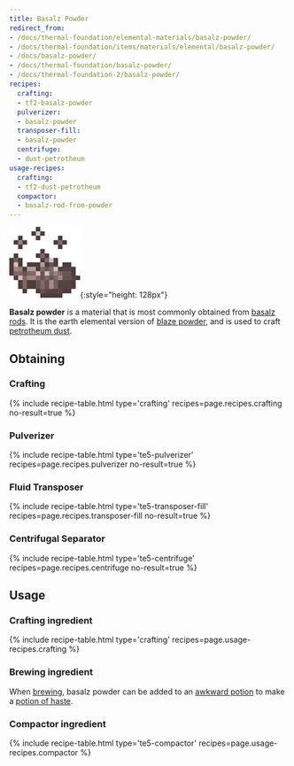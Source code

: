 ```yaml
---
title: Basalz Powder
redirect_from:
- /docs/thermal-foundation/elemental-materials/basalz-powder/
- /docs/thermal-foundation/items/materials/elemental/basalz-powder/
- /docs/basalz-powder/
- /docs/thermal-foundation/basalz-powder/
- /docs/thermal-foundation-2/basalz-powder/
recipes:
  crafting:
  - tf2-basalz-powder
  pulverizer:
  - basalz-powder
  transposer-fill:
  - basalz-powder
  centrifuge:
  - dust-petrotheum
usage-recipes:
  crafting:
  - tf2-dust-petrotheum
  compactor:
  - basalz-rod-from-powder
---
```


![Basalz powder](/assets/images/thermal-foundation-2/basalz-powder.gif){:style="height: 128px"}


**Basalz powder** is a material that is most commonly obtained from [basalz
rods](/docs/1.12/thermal-foundation-2/basalz-rod/). It is the earth elemental version of [blaze
powder](https://minecraft.gamepedia.com/Blaze_Powder), and is used to craft
[petrotheum dust](/docs/1.12/thermal-foundation-2/petrotheum-dust/).


Obtaining
---------

### Crafting
{% include recipe-table.html type='crafting' recipes=page.recipes.crafting no-result=true %}

### Pulverizer
{% include recipe-table.html type='te5-pulverizer' recipes=page.recipes.pulverizer no-result=true %}

### Fluid Transposer
{% include recipe-table.html type='te5-transposer-fill' recipes=page.recipes.transposer-fill no-result=true %}

### Centrifugal Separator
{% include recipe-table.html type='te5-centrifuge' recipes=page.recipes.centrifuge no-result=true %}


Usage
-----

### Crafting ingredient
{% include recipe-table.html type='crafting' recipes=page.usage-recipes.crafting %}

### Brewing ingredient
When [brewing](https://minecraft.gamepedia.com/Brewing), basalz powder can be
added to an [awkward
potion](https://minecraft.gamepedia.com/Potion#Base_potions) to make a [potion
of haste](/docs/1.12/cofh-core-4/potions/).

### Compactor ingredient
{% include recipe-table.html type='te5-compactor' recipes=page.usage-recipes.compactor %}
